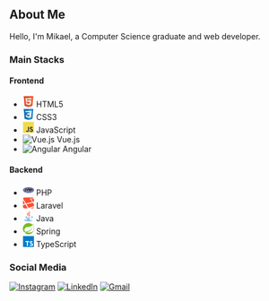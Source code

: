## About Me

Hello, I'm Mikael, a Computer Science graduate and web developer.

### Main Stacks

#### Frontend
- <img src="https://raw.githubusercontent.com/devicons/devicon/master/icons/html5/html5-original.svg" alt="HTML5" width="20" height="20"/> HTML5
- <img src="https://raw.githubusercontent.com/devicons/devicon/master/icons/css3/css3-original.svg" alt="CSS3" width="20" height="20"/> CSS3
- <img src="https://raw.githubusercontent.com/devicons/devicon/master/icons/javascript/javascript-original.svg" alt="JavaScript" width="20" height="20"/> JavaScript
- <img src="https://vuejs.org/images/logo.png" alt="Vue.js" width="20" height="20"/> Vue.js
- <img src="https://angular.io/assets/images/logos/angular/angular.png" alt="Angular" width="20" height="20"/> Angular

#### Backend
- <img src="https://raw.githubusercontent.com/devicons/devicon/master/icons/php/php-original.svg" alt="PHP" width="20" height="20"/> PHP
- <img src="https://raw.githubusercontent.com/devicons/devicon/master/icons/laravel/laravel-plain.svg" alt="Laravel" width="20" height="20"/> Laravel
- <img src="https://raw.githubusercontent.com/devicons/devicon/master/icons/java/java-original.svg" alt="Java" width="20" height="20"/> Java
- <img src="https://raw.githubusercontent.com/devicons/devicon/master/icons/spring/spring-original.svg" alt="Spring" width="20" height="20"/> Spring
- <img src="https://raw.githubusercontent.com/devicons/devicon/master/icons/typescript/typescript-original.svg" alt="TypeScript" width="20" height="20"/> TypeScript

### Social Media

[![Instagram](https://img.shields.io/badge/Instagram-@mikael.botassi-blue?style=for-the-badge&logo=instagram)](https://www.instagram.com/mikael.botassi/)
[![LinkedIn](https://img.shields.io/badge/LinkedIn-Mikael%20Botassi%20de%20Oliveira-blue?style=for-the-badge&logo=linkedin)](https://www.linkedin.com/in/mikael-botassi-de-oliveira-bb5030218/)
[![Gmail](https://img.shields.io/badge/Gmail-mikaelbotassi%40gmail.com-red?style=for-the-badge&logo=gmail)](mailto:mikaelbotassi@gmail.com)

